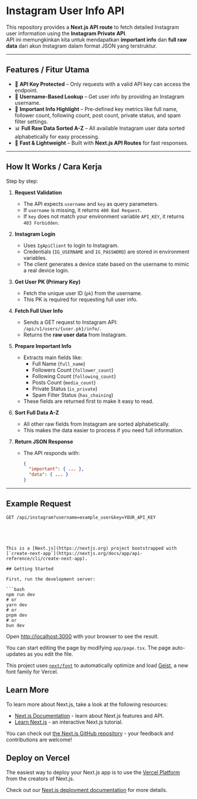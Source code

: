 # Instagram User Info API

This repository provides a **Next.js API route** to fetch detailed Instagram user information using the **Instagram Private API**.  
API ini memungkinkan kita untuk mendapatkan **important info** dan **full raw data** dari akun Instagram dalam format JSON yang terstruktur.

---

## Features / Fitur Utama
- 🔑 **API Key Protected** – Only requests with a valid API key can access the endpoint.  
- 📲 **Username-Based Lookup** – Get user info by providing an Instagram username.  
- 📝 **Important Info Highlight** – Pre-defined key metrics like full name, follower count, following count, post count, private status, and spam filter settings.  
- 📊 **Full Raw Data Sorted A-Z** – All available Instagram user data sorted alphabetically for easy processing.  
- 🚀 **Fast & Lightweight** – Built with **Next.js API Routes** for fast responses.

---

## How It Works / Cara Kerja

Step by step:

1. **Request Validation**  
   - The API expects `username` and `key` as query parameters.  
   - If `username` is missing, it returns `400 Bad Request`.  
   - If `key` does not match your environment variable `API_KEY`, it returns `403 Forbidden`.

2. **Instagram Login**  
   - Uses `IgApiClient` to login to Instagram.  
   - Credentials (`IG_USERNAME` and `IG_PASSWORD`) are stored in environment variables.  
   - The client generates a device state based on the username to mimic a real device login.

3. **Get User PK (Primary Key)**  
   - Fetch the unique user ID (`pk`) from the username.  
   - This PK is required for requesting full user info.

4. **Fetch Full User Info**  
   - Sends a GET request to Instagram API: `/api/v1/users/{user.pk}/info/`.  
   - Returns the **raw user data** from Instagram.

5. **Prepare Important Info**  
   - Extracts main fields like:  
     - Full Name (`full_name`)  
     - Followers Count (`follower_count`)  
     - Following Count (`following_count`)  
     - Posts Count (`media_count`)  
     - Private Status (`is_private`)  
     - Spam Filter Status (`has_chaining`)  
   - These fields are returned first to make it easy to read.

6. **Sort Full Data A-Z**  
   - All other raw fields from Instagram are sorted alphabetically.  
   - This makes the data easier to process if you need full information.

7. **Return JSON Response**  
   - The API responds with:  
     ```json
     {
       "important": { ... },
       "data": { ... }
     }
     ```

---

## Example Request

```http
GET /api/instagram?username=example_user&key=YOUR_API_KEY





This is a [Next.js](https://nextjs.org) project bootstrapped with [`create-next-app`](https://nextjs.org/docs/app/api-reference/cli/create-next-app).

## Getting Started

First, run the development server:

```bash
npm run dev
# or
yarn dev
# or
pnpm dev
# or
bun dev
```

Open [http://localhost:3000](http://localhost:3000) with your browser to see the result.

You can start editing the page by modifying `app/page.tsx`. The page auto-updates as you edit the file.

This project uses [`next/font`](https://nextjs.org/docs/app/building-your-application/optimizing/fonts) to automatically optimize and load [Geist](https://vercel.com/font), a new font family for Vercel.

## Learn More

To learn more about Next.js, take a look at the following resources:

- [Next.js Documentation](https://nextjs.org/docs) - learn about Next.js features and API.
- [Learn Next.js](https://nextjs.org/learn) - an interactive Next.js tutorial.

You can check out [the Next.js GitHub repository](https://github.com/vercel/next.js) - your feedback and contributions are welcome!

## Deploy on Vercel

The easiest way to deploy your Next.js app is to use the [Vercel Platform](https://vercel.com/new?utm_medium=default-template&filter=next.js&utm_source=create-next-app&utm_campaign=create-next-app-readme) from the creators of Next.js.

Check out our [Next.js deployment documentation](https://nextjs.org/docs/app/building-your-application/deploying) for more details.
